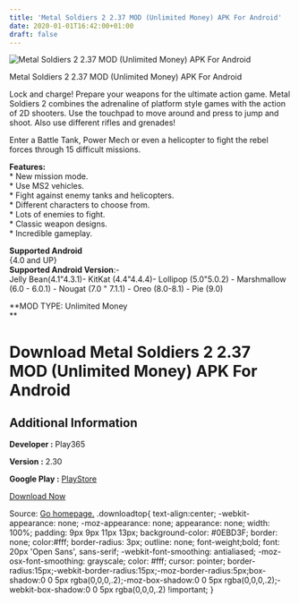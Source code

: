 ```yaml
---
title: 'Metal Soldiers 2 2.37 MOD (Unlimited Money) APK For Android'
date: 2020-01-01T16:42:00+01:00
draft: false
---
```


![Metal Soldiers 2 2.37 MOD (Unlimited Money) APK For Android](https://i0.wp.com/apkhome.net/wp-content/uploads/2020/01/Metal-Soldiers-2-2.37-MOD-Unlimited-Money.png "Metal Soldiers 2 2.37 MOD (Unlimited Money) APK For Android")

  

Metal Soldiers 2 2.37 MOD (Unlimited Money) APK For Android

Lock and charge! Prepare your weapons for the ultimate action game. Metal Soldiers 2 combines the adrenaline of platform style games with the action of 2D shooters. Use the touchpad to move around and press to jump and shoot. Also use different rifles and grenades!

Enter a Battle Tank, Power Mech or even a helicopter to fight the rebel forces through 15 difficult missions.

**Features:**  
\* New mission mode.  
\* Use MS2 vehicles.  
\* Fight against enemy tanks and helicopters.  
\* Different characters to choose from.  
\* Lots of enemies to fight.  
\* Classic weapon designs.  
\* Incredible gameplay.

**Supported Android**  
{4.0 and UP}  
**Supported Android Version**:-  
Jelly Bean(4.1"4.3.1)- KitKat (4.4"4.4.4)- Lollipop (5.0"5.0.2) - Marshmallow (6.0 - 6.0.1) - Nougat (7.0 " 7.1.1) - Oreo (8.0-8.1) - Pie (9.0)

**MOD TYPE: Unlimited Money  
**

Download Metal Soldiers 2 2.37 MOD (Unlimited Money) APK For Android
====================================================================

Additional Information
----------------------

**Developer :** Play365

**Version :** 2.30

**Google Play :** [PlayStore](https://play.google.com/store/apps/details?id=com.playappking.ametalsoldiers2)

  

[Download Now](https://store4app.co/post/metal-soldiers-2-2-37-mod-unlimited-money-apk-for-android_1577879894)

  
Source: [Go homepage.](https://store4app.co/post/metal-soldiers-2-2-37-mod-unlimited-money-apk-for-android_1577879894) .downloadtop{ text-align:center; -webkit-appearance: none; -moz-appearance: none; appearance: none; width: 100%; padding: 9px 9px 11px 13px; background-color: #0EBD3F; border: none; color:#fff; border-radius: 3px; outline: none; font-weight;bold; font: 20px 'Open Sans', sans-serif; -webkit-font-smoothing: antialiased; -moz-osx-font-smoothing: grayscale; color: #fff; cursor: pointer; border-radius:15px;-webkit-border-radius:15px;-moz-border-radius:5px;box-shadow:0 0 5px rgba(0,0,0,.2);-moz-box-shadow:0 0 5px rgba(0,0,0,.2);-webkit-box-shadow:0 0 5px rgba(0,0,0,.2) !important; }